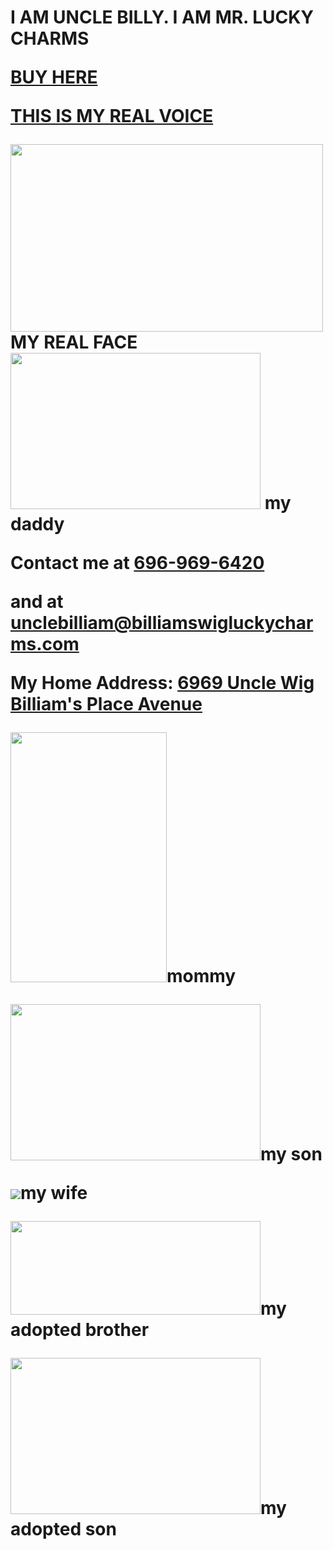 <title>uncle billy's website</title>
<h1>I AM UNCLE BILLY.
I AM MR. LUCKY CHARMS <p>
 <strong> <a href="https://www.amazon.com/Lucky-Charms-Gluten-Breakfast-Cereal/dp/B07CX3FHM1">BUY HERE</a>
  <p>
   <a href="https://www.youtube.com/watch?v=dQw4w9WgXcQ">THIS IS MY REAL VOICE</a>
   <p>
   <img src="https://i.ytimg.com/vi/IKi7ZcKkVGs/maxresdefault.jpg" height="300" width="500"/>
   MY REAL FACE
    <img src="https://akm-img-a-in.tosshub.com/businesstoday/images/story/202101/amouhaji_660_200121122043.jpg?size=948:533" height="250" width="400"/> my daddy
   <p> Contact me at 
    <a href="tel:+6969696420"> 696-969-6420 </a> <p>
  and at <a href="mailto:unclebilliam@billiamswigluckycharms.com">unclebilliam@billiamswigluckycharms.com</a>
  <p> My Home Address: <a href="https://www.google.com/maps/place/William+Dick+School/@39.9866462,-75.1760614,17z/data=!3m2!4b1!5s0x89c6c7ec73a9b0ff:0x749dffefc30134!4m5!3m4!1s0x89c6c7ec678bdc59:0xca1ba084ca5563f8!8m2!3d39.9866421!4d-75.1738727">6969 Uncle Wig Billiam's Place Avenue</a>
<p>
 <img src="https://image.shutterstock.com/image-photo/crazy-old-woman-wearing-viking-260nw-28967845.jpg" height="400" width="250"/>mommy
<p> <img src="https://i.ytimg.com/vi/qkysU6P-yys/maxresdefault.jpg" height="250" width="400"/>my son
 <p> <img src="https://www.covermesongs.com/wp-content/uploads/2011/06/WeirdAl-500x400.jpg"/>my wife
<p> <img src="https://lh3.googleusercontent.com/proxy/YgGLWuCMG17MMDvFzKuP1wehd08uMC5DwCOjHlLUi0oUWDoKOaTyZ-f8C9il657_EgpuaNi-J-ez4D9NeRm1kMuwsJpvmLV2eCqe38d0IZNCwpSTu0KfPQAeKI6_TQJR9rc" width="400" height="150"/>my adopted brother
 <p> 
  <img src="https://static.wikia.nocookie.net/redditxi/images/8/82/Steve_ok.png/revision/latest/scale-to-width-down/821?cb=20170424191141" width="400" height="250"/>my adopted son

